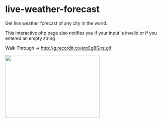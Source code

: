 # live-weather-forecast

Get live weather forecast of any city in the world.

This interactive php page also notifies you if your input is invalid or if you entered an empty string

Walk Through -> http://g.recordit.co/etoEg8Gjrz.gif

<img style="-webkit-user-select: none;cursor: zoom-in;" src="http://g.recordit.co/etoEg8Gjrz.gif" width="300" height="200">
